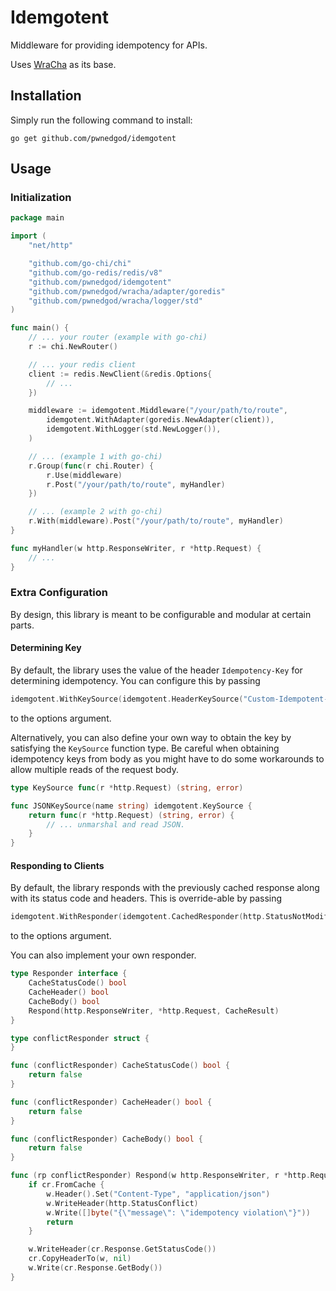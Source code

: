 # Idemgotent

Middleware for providing idempotency for APIs.

Uses [WraCha](https://github.com/pwnedgod/wracha) as its base.

## Installation

Simply run the following command to install:

```
go get github.com/pwnedgod/idemgotent
```

## Usage
### Initialization

```go
package main

import (
	"net/http"

	"github.com/go-chi/chi"
	"github.com/go-redis/redis/v8"
	"github.com/pwnedgod/idemgotent"
	"github.com/pwnedgod/wracha/adapter/goredis"
	"github.com/pwnedgod/wracha/logger/std"
)

func main() {
	// ... your router (example with go-chi)
	r := chi.NewRouter()

	// ... your redis client
	client := redis.NewClient(&redis.Options{
		// ...
	})

	middleware := idemgotent.Middleware("/your/path/to/route",
		idemgotent.WithAdapter(goredis.NewAdapter(client)),
		idemgotent.WithLogger(std.NewLogger()),
	)

	// ... (example 1 with go-chi)
	r.Group(func(r chi.Router) {
		r.Use(middleware)
		r.Post("/your/path/to/route", myHandler)
	})

	// ... (example 2 with go-chi)
	r.With(middleware).Post("/your/path/to/route", myHandler)
}

func myHandler(w http.ResponseWriter, r *http.Request) {
	// ...
}
```

### Extra Configuration

By design, this library is meant to be configurable and modular at certain parts.

#### Determining Key

By default, the library uses the value of the header `Idempotency-Key` for determining idempotency.
You can configure this by passing

```go
idemgotent.WithKeySource(idemgotent.HeaderKeySource("Custom-Idempotent-Key"))
```

to the options argument.

Alternatively, you can also define your own way to obtain the key by satisfying the `KeySource` function type.
Be careful when obtaining idempotency keys from body as you might have to do some workarounds to allow multiple reads of the request body.

```go
type KeySource func(r *http.Request) (string, error)
```

```go
func JSONKeySource(name string) idemgotent.KeySource {
	return func(r *http.Request) (string, error) {
		// ... unmarshal and read JSON.
	}
}
```

#### Responding to Clients

By default, the library responds with the previously cached response along with its status code and headers.
This is override-able by passing

```go
idemgotent.WithResponder(idemgotent.CachedResponder(http.StatusNotModified, "Content-Type"))
```

to the options argument.

You can also implement your own responder.

```go
type Responder interface {
	CacheStatusCode() bool
	CacheHeader() bool
	CacheBody() bool
	Respond(http.ResponseWriter, *http.Request, CacheResult)
}
```

```go
type conflictResponder struct {
}

func (conflictResponder) CacheStatusCode() bool {
	return false
}

func (conflictResponder) CacheHeader() bool {
	return false
}

func (conflictResponder) CacheBody() bool {
	return false
}

func (rp conflictResponder) Respond(w http.ResponseWriter, r *http.Request, cr CacheResult) {
	if cr.FromCache {
		w.Header().Set("Content-Type", "application/json")
		w.WriteHeader(http.StatusConflict)
		w.Write([]byte("{\"message\": \"idempotency violation\"}"))
		return
	}

	w.WriteHeader(cr.Response.GetStatusCode())
	cr.CopyHeaderTo(w, nil)
	w.Write(cr.Response.GetBody())
}
```
